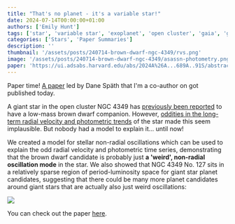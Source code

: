 ```yaml
---
title: "That's no planet - it's a variable star!"
date: 2024-07-14T00:00:00+01:00
authors: ['Emily Hunt']
tags: ['star', 'variable star', 'exoplanet', 'open cluster', 'gaia', 'gaia DR3']
categories: ['Stars', 'Paper Summaries']
description: ''
thumbnail: '/assets/posts/240714-brown-dwarf-ngc-4349/rvs.png'
image: '/assets/posts/240714-brown-dwarf-ngc-4349/asassn-photometry.png'
paper: 'https://ui.adsabs.harvard.edu/abs/2024A%26A...689A..91S/abstract'
---
```


Paper time! [A paper](https://ui.adsabs.harvard.edu/abs/2024A%26A...689A..91S/abstract) led by Dane Späth that I'm a co-author on got published today.

A giant star in the open cluster NGC 4349 has [previously been reported](https://ui.adsabs.harvard.edu/abs/2007A%26A...472..657L/abstract) to have a low-mass brown dwarf companion. However, [oddities in the long-term radial velocity and photometric trends](https://ui.adsabs.harvard.edu/abs/2023A%26A...679A..94D/abstract) of the star made this seem implausible. But nobody had a model to explain it... until now!

We created a model for stellar non-radial oscillations which can be used to explain the odd radial velocity and photometric time series, demonstrating that the brown dwarf candidate is probably just **a 'weird', non-radial oscillation mode** in the star. We also showed that NGC 4349 No. 127 sits in a relatively sparse region of period-luminosity space for giant star planet candidates, suggesting that there could be many more planet candidates around giant stars that are actually also just weird oscillations:

![](/assets/posts/240714-brown-dwarf-ngc-4349/period-luminosity.png)

You can check out the paper [here](https://ui.adsabs.harvard.edu/abs/2024A%26A...689A..91S/abstract).
